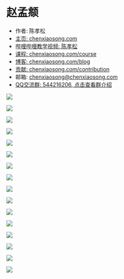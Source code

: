 <!-- sign begin -->
# 赵孟𫖯

- 作者: 陈孝松
- [主页: chenxiaosong.com](https://chenxiaosong.com/)
- [哔哩哔哩教学视频: 陈孝松](https://chenxiaosong.com/video.html)
- [课程: chenxiaosong.com/course](https://chenxiaosong.com/course.html)
- [博客: chenxiaosong.com/blog](https://chenxiaosong.com/blog.html)
- [贡献: chenxiaosong.com/contribution](https://chenxiaosong.com/contribution.html)
- 邮箱: <chenxiaosong@chenxiaosong.com>
- [QQ交流群: 544216206, 点击查看群介绍](https://chenxiaosong.com/q.html)

<!-- sign end -->
![](https://gitee.com/chenxiaosonggitee/tmp/raw/master/calligraphy/zhaomengfu/zhaomengfu-01.jpg)

![](https://gitee.com/chenxiaosonggitee/tmp/raw/master/calligraphy/zhaomengfu/zhaomengfu-02.jpg)

![](https://gitee.com/chenxiaosonggitee/tmp/raw/master/calligraphy/zhaomengfu/zhaomengfu-03.jpg)

![](https://gitee.com/chenxiaosonggitee/tmp/raw/master/calligraphy/zhaomengfu/zhaomengfu-04.jpg)

![](https://gitee.com/chenxiaosonggitee/tmp/raw/master/calligraphy/zhaomengfu/zhaomengfu-05.jpg)

![](https://gitee.com/chenxiaosonggitee/tmp/raw/master/calligraphy/zhaomengfu/zhaomengfu-06.jpg)

![](https://gitee.com/chenxiaosonggitee/tmp/raw/master/calligraphy/zhaomengfu/zhaomengfu-07.jpg)

![](https://gitee.com/chenxiaosonggitee/tmp/raw/master/calligraphy/zhaomengfu/zhaomengfu-08.jpg)

![](https://gitee.com/chenxiaosonggitee/tmp/raw/master/calligraphy/zhaomengfu/zhaomengfu-09.jpg)

![](https://gitee.com/chenxiaosonggitee/tmp/raw/master/calligraphy/zhaomengfu/zhaomengfu-10.jpg)

![](https://gitee.com/chenxiaosonggitee/tmp/raw/master/calligraphy/zhaomengfu/zhaomengfu-11.jpg)

![](https://gitee.com/chenxiaosonggitee/tmp/raw/master/calligraphy/zhaomengfu/zhaomengfu-12.jpg)

![](https://gitee.com/chenxiaosonggitee/tmp/raw/master/calligraphy/zhaomengfu/zhaomengfu-13.jpg)

![](https://gitee.com/chenxiaosonggitee/tmp/raw/master/calligraphy/zhaomengfu/zhaomengfu-14.jpg)

![](https://gitee.com/chenxiaosonggitee/tmp/raw/master/calligraphy/zhaomengfu/zhaomengfu-15.jpg)

![](https://gitee.com/chenxiaosonggitee/tmp/raw/master/calligraphy/zhaomengfu/zhaomengfu-16.jpg)